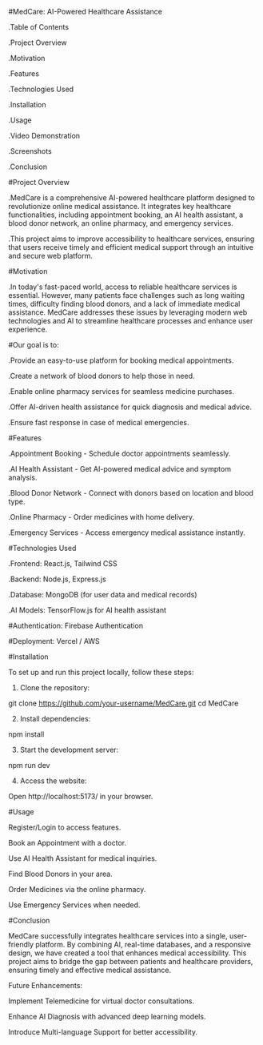#MedCare: AI-Powered Healthcare Assistance

.Table of Contents

.Project Overview

.Motivation

.Features

.Technologies Used

.Installation

.Usage

.Video Demonstration

.Screenshots

.Conclusion

#Project Overview

.MedCare is a comprehensive AI-powered healthcare platform designed to revolutionize online medical assistance. It integrates key healthcare functionalities, including appointment booking, an AI health assistant, a blood donor network, an online pharmacy, and emergency services.

.This project aims to improve accessibility to healthcare services, ensuring that users receive timely and efficient medical support through an intuitive and secure web platform.

#Motivation

.In today's fast-paced world, access to reliable healthcare services is essential. However, many patients face challenges such as long waiting times, difficulty finding blood donors, and a lack of immediate medical assistance. MedCare addresses these issues by leveraging modern web technologies and AI to streamline healthcare processes and enhance user experience.

#Our goal is to:

.Provide an easy-to-use platform for booking medical appointments.

.Create a network of blood donors to help those in need.

.Enable online pharmacy services for seamless medicine purchases.

.Offer AI-driven health assistance for quick diagnosis and medical advice.

.Ensure fast response in case of medical emergencies.

#Features

.Appointment Booking - Schedule doctor appointments seamlessly.

.AI Health Assistant - Get AI-powered medical advice and symptom analysis.

.Blood Donor Network - Connect with donors based on location and blood type.

.Online Pharmacy - Order medicines with home delivery.

.Emergency Services - Access emergency medical assistance instantly.

#Technologies Used

.Frontend: React.js, Tailwind CSS

.Backend: Node.js, Express.js

.Database: MongoDB (for user data and medical records)

.AI Models: TensorFlow.js for AI health assistant

#Authentication: Firebase Authentication

#Deployment: Vercel / AWS

#Installation

To set up and run this project locally, follow these steps:

1. Clone the repository:

 git clone https://github.com/your-username/MedCare.git
 cd MedCare

2. Install dependencies:

npm install

3. Start the development server:

npm run dev

4. Access the website:

Open http://localhost:5173/ in your browser.

#Usage

Register/Login to access features.

Book an Appointment with a doctor.

Use AI Health Assistant for medical inquiries.

Find Blood Donors in your area.

Order Medicines via the online pharmacy.

Use Emergency Services when needed.






#Conclusion

MedCare successfully integrates healthcare services into a single, user-friendly platform. By combining AI, real-time databases, and a responsive design, we have created a tool that enhances medical accessibility. This project aims to bridge the gap between patients and healthcare providers, ensuring timely and effective medical assistance.

Future Enhancements:

Implement Telemedicine for virtual doctor consultations.

Enhance AI Diagnosis with advanced deep learning models.

Introduce Multi-language Support for better accessibility.
